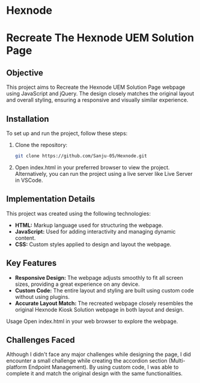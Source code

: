 # Hexnode

# Recreate The Hexnode UEM Solution Page


## Objective

This project aims to Recreate the Hexnode UEM Solution Page webpage using JavaScript and jQuery. The design closely matches the original layout and overall styling, ensuring a responsive and visually similar experience.



## Installation

To set up and run the project, follow these steps:

1. Clone the repository:
   ```bash
   git clone https://github.com/Sanju-05/Hexnode.git

2. Open index.html in your preferred browser to view the project.
    Alternatively, you can run the project using a live server like Live Server in VSCode.



## Implementation Details

This project was created using the following technologies:
- **HTML:** Markup language used for structuring the webpage.
- **JavaScript:** Used for adding interactivity and managing dynamic content.
- **CSS:** Custom styles applied to design and layout the webpage.

## Key Features

- **Responsive Design:** The webpage adjusts smoothly to fit all screen sizes, providing a great experience on any device.
- **Custom Code:** The entire layout and styling are built using custom code without using plugins.
- **Accurate Layout Match:** The recreated webpage closely resembles the original Hexnode Kiosk Solution webpage in both layout and design.


Usage
    Open index.html in your web browser to explore the webpage.



## Challenges Faced

Although I didn't face any major challenges while designing the page, I did encounter a small challenge while creating the accordion section (Multi-platform Endpoint Management). By using custom code, I was able to complete it and match the original design with the same functionalities.
